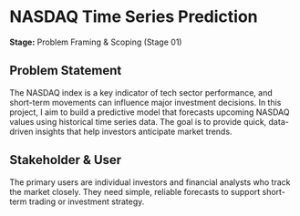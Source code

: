 # NASDAQ Time Series Prediction  
**Stage:** Problem Framing & Scoping (Stage 01)

## Problem Statement  
The NASDAQ index is a key indicator of tech sector performance, and short-term movements can influence major investment decisions. In this project, I aim to build a predictive model that forecasts upcoming NASDAQ values using historical time series data. The goal is to provide quick, data-driven insights that help investors anticipate market trends.

## Stakeholder & User  
The primary users are individual investors and financial analysts who track the market closely. They need simple, reliable forecasts to support short-term trading or investment strategy.
